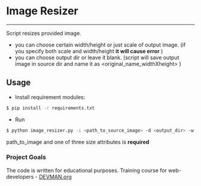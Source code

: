 # Image Resizer
***
Script resizes provided image.
- you can choose certain width/height or just scale of output image.
(if you specify both scale and width/height **it will cause error** )
- you can choose output dir or leave it blank.
(script will save output image in source dir and name it as <original_name_widthXheight> )

## Usage
* Install requirement modules:
```bash
$ pip install -r requirements.txt
```
* Run
```bash
$ python image_resizer.py -i <path_to_source_image> -d <output_dir> -w <width> -ht <height> -s <scale>
```

 path_to_image and one of three size attributes is **required**

### Project Goals

The code is written for educational purposes. Training course for web-developers - [DEVMAN.org](https://devman.org)
